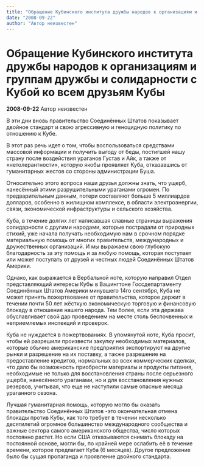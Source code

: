 ```yaml
---
title: "Обращение Кубинского института дружбы народов к организациям и группам дружбы и солидарности с Кубой ко всем друзьям Кубы"
date: "2008-09-22"
author: "Автор неизвестен"
---
```


# Обращение Кубинского института дружбы народов к организациям и группам дружбы и солидарности с Кубой ко всем друзьям Кубы

**2008-09-22** Автор неизвестен

В эти дни вновь правительство Соединённых Штатов показывает двойное стандарт и свою агрессивную и геноцидную политику по отношению к Кубе.

В этот раз речь идет о том, чтобы воспользоваться средствами массовой информации и получить выгоду от беды, постигшей нашу страну после воздействия ураганов Густав и Айк, а также от «нетолерантности», которую якобы проявляет Куба, отказавшись от гуманитарных жестов со стороны администрации Буша.

Относительно этого вопроса наши друзья должны знать, что ущерб, нанесённый этими разрушительными ураганами огромен. По предварительным данным, потери составляют больше 5 миллиардов долларов, особенно в жилищном комплексе, в области электроэнергии, связи, экономической инфраструктуры и сельского хозяйства.

Куба, в течение долгих лет написавшая славные страницы выражения солидарности с другими народами, которые пострадали от природных стихий, уже начала получать необходимую нам в срочном порядке материальную помощь от многих правительств, международных и дружественных организаций. И мы выражаем свою глубокую благодарность за эту помощь и за любую помощь, которая поступает или может поступать от друзей и честных людей Соединённых Штатов Америки.

Однако, как выражается в Вербальной ноте, которую направил Отдел представляющий интересы Кубы в Вашингтоне Госсдепартаменту Соединённых Штатов Америки минувшего 14го сентября, Куба не может принять пожертвование от правительства, которое держит в течении почти 50 лет жёсткую экономическую торговую и финансовую блокаду в отношение нашего народа. Тем более, если эта держава обуславливает свой дар проведением на месте столь беспочвенных и неприемлемых инспекций и проверок.

Куба не нуждается в пожертвованиях. В упомянутой ноте, Куба просит, чтобы ей разрешили произвести закупку необходимых материалов, которые обычно американские предприятия экспортируют на другие рынки и разрешение на их поставку, а также разрешение на предоставление кредитов, нормальных во всех коммерческих сделках, что дало бы возможность приобрести материалы и продукты питания, необходимые не только для восстановления страны после серьезного ущерба, нанесённого ураганами, но и для восстановления нужных резервов, учитывая, что еще не наступили самые опасные месяца ураганного сезона.

Лучшая гуманитарная помощь, которую могло бы оказать правительство Соединённых Штатов -это окончательная отмена блокады против Кубы, как того требует в течении несколько десятилетий огромное большинство международного сообщества и важные сектора самого американского общества, число которых постоянно растет. Но если США отказываются снимать блокаду на постоянной основе, могли бы, по крайней мере ослабить её в течение времени, которое предлагает Куба (6 месяцев). Другое предложение было бы сущая пропаганда и проявление двойного стандарта.